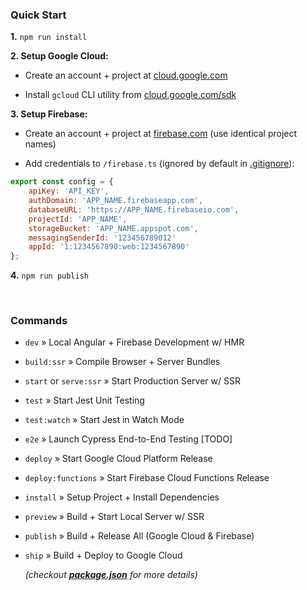 ### Quick Start
**1.** `npm run install`

**2. Setup Google Cloud:**
- Create an account + project at [cloud.google.com](https://cloud.google.com)

- Install `gcloud` CLI utility from [cloud.google.com/sdk](https://cloud.google.com/sdk)

**3. Setup Firebase:**
- Create an account + project at [firebase.com](https://firebase.com) (use identical project names)

- Add credentials to `/firebase.ts` (ignored by default in [.gitignore](https://github.com/jrodl3r/ng-fire-universal/blob/master/.gitignore)):

```javascript
export const config = {
	apiKey: 'API_KEY',
	authDomain: 'APP_NAME.firebaseapp.com',
	databaseURL: 'https://APP_NAME.firebaseio.com',
	projectId: 'APP_NAME',
	storageBucket: 'APP_NAME.appspot.com',
	messagingSenderId: '123456789012'
	appId: '1:1234567890:web:1234567890'
};
```

**4.** `npm run publish`

<br>

### Commands
- `dev` » Local Angular + Firebase Development w/ HMR
- `build:ssr` » Compile Browser + Server Bundles
- `start` or `serve:ssr` » Start Production Server w/ SSR
- `test` » Start Jest Unit Testing
- `test:watch` » Start Jest in Watch Mode
- `e2e` » Launch Cypress End-to-End Testing [TODO]
- `deploy` » Start Google Cloud Platform Release
- `deploy:functions` » Start Firebase Cloud Functions Release
- `install` » Setup Project + Install Dependencies
- `preview` » Build + Start Local Server w/ SSR
- `publish` » Build + Release All (Google Cloud & Firebase)
- `ship` » Build + Deploy to Google Cloud


	_(checkout **[package.json](https://github.com/jrodl3r/ng-fire-universal/blob/master/package.json)** for more details)_
